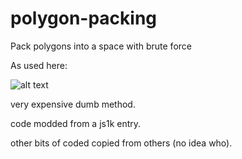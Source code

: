 # polygon-packing
Pack polygons into a space with brute force

As used here:

![alt text](https://pbs.twimg.com/profile_banners/26812825/1398309094/1500x500 "Twitter cover pic")

very expensive dumb method.

code modded from a js1k entry.

other bits of coded copied from others (no idea who).
